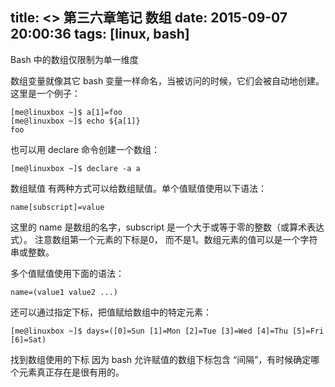 title: <<The Linux Command Line>> 第三六章笔记 数组
date: 2015-09-07 20:00:36
tags: [linux, bash]
---
Bash 中的数组仅限制为单一维度

数组变量就像其它 bash 变量一样命名，当被访问的时候，它们会被自动地创建。这里是一个例子：
```
[me@linuxbox ~]$ a[1]=foo
[me@linuxbox ~]$ echo ${a[1]}
foo
```
也可以用 declare 命令创建一个数组：
```
[me@linuxbox ~]$ declare -a a
```
数组赋值
有两种方式可以给数组赋值。单个值赋值使用以下语法：
```
name[subscript]=value
```
这里的 name 是数组的名字，subscript 是一个大于或等于零的整数（或算术表达式）。
注意数组第一个元素的下标是0， 而不是1。数组元素的值可以是一个字符串或整数。

多个值赋值使用下面的语法：
```
name=(value1 value2 ...)
```

还可以通过指定下标，把值赋给数组中的特定元素：
```
[me@linuxbox ~]$ days=([0]=Sun [1]=Mon [2]=Tue [3]=Wed [4]=Thu [5]=Fri [6]=Sat)
```

找到数组使用的下标
因为 bash 允许赋值的数组下标包含 “间隔”，有时候确定哪个元素真正存在是很有用的。

